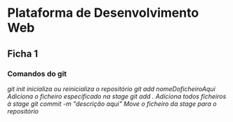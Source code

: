# Plataforma de Desenvolvimento Web
## Ficha 1
### Comandos do git
 _git init_ 
 *inicializa ou reinicializa o repositório*
 _git add nomeDoficheiroAqui_
 *Adiciona o ficheiro especificado na stage*
 _git add ._
 *Adiciona todos ficheiros à stage*
_git commit -m "descrição aqui"_
*Move o ficheiro da stage para o repositório*
 
 
